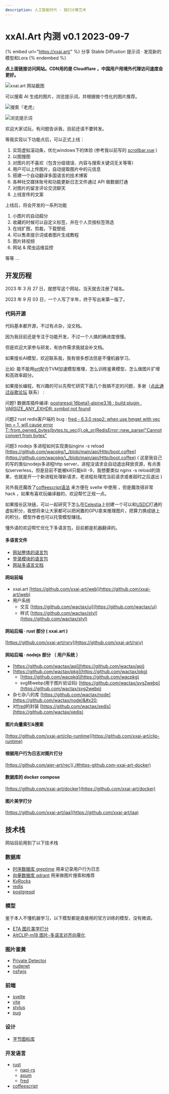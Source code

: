```yaml
---
description: 人工智能时代 · 我们计算艺术
---
```


# xxAI.Art 内测 v0.1 2023-09-7

{% embed url="https://xxai.art/" %}
分享 Stable Diffustion 提示词 · 发现新的模型和Lora
{% endembed %}

**点上面链接访问网站。CDN用的是 Cloudflare ，中国用户用境外代理访问速度会更好。**

![xxai.art 网站截图](https://i-01.eu.org/2023/09/xw0hXTH.webp)

可以搜索 AI 生成的图片，浏览提示词，并根据做个性化的图片推荐。

![搜索『老虎』](https://i-01.eu.org/2023/09/ALINMve.webp)

![浏览提示词](https://i-01.eu.org/2023/09/p8GS2IL.webp)

欢迎大家试玩，有问题告诉我，目前还请不要转发。

等我实现以下功能点后，可以正式上线：

1. 实现虚拟滚动条，优化windows下的体验 (参考我以前写的 [scrollbar.vue](https://gist.github.com/zew13/a48b41505cbd52afa880435f9c115a25) )
2. 以图搜图
3. 对图片的不喜欢（包含分级错误、内容与搜索关键词无关等等）
4. 用户可以上传图片，自动提取图片中的元信息
5. 搭建一个自动翻译多国语言的技术博客
6. 各种社交媒体账号和功能更新日志文件通过 API 做数据打通
7. 对图片的留言评论交流聊天
8. 上线宣传的文案

上线后，将会开发的一系列功能

1. 小图片的自动超分
2. 收藏的时候可以自定义标签，并在个人页按标签筛选
3. 在线扩图，剪裁，下载壁纸
4. 可以售卖提示词或者图片生成教程
5. 图片转视频
6. 网站 & 爬虫运维监控

等等 ...

## 开发历程

2023 年 3 月 27 日，就想写这个网站，当天就去注册了域名。

2023 年 9 月 03 日，一个人写了半年，终于写出来第一版了。

### 代码开源

代码基本都开源，不过有点杂，没文档。

因为我目前还是专注于功能开发，不过一个人搞的确进度很慢。

但是欢迎大家参与研发，有协作需求我就会补文档。

如果擅长AI模型，欢迎联系我，我有很多想法但是不懂机器学习。

比如: 能不能用[ort](https://github.com/pykeio/ort)配合TVM加速模型推理，怎么训练鉴黄模型，怎么做图片扩增和高效率超分。

如果擅长编程，有兴趣的可以先帮忙研究下面几个我搞不定的问题，多谢（[点此通过谷歌论坛](https://groups.google.com/g/xxai-art) 联系） :

问题1 数据库插件编译: [postgresql 16beta1-alpine3.18 : build plugin , VARSIZE\_ANY\_EXHDR: symbol not found](https://www.spinics.net/lists/pgsql/msg217017.html)

问题2 rust redis客户端的 bug : [fred - 6.3.0 resp2: when use hmget with vec len = 1, will cause error T::from\_owned\_bytes(bytes.to\_vec()).ok\_or(RedisError::new\_parse("Cannot convert from bytes"](https://github.com/aembke/fred.rs/issues/158)

问题3 nodejs 多进程如何实现类似nginx -s reload [https://github.com/wacpkg/\_/blob/main/api/Http/boot.coffee](https://github.com/wacpkg/\_/blob/main/api/Http/boot.coffee) ( 这是我自己的写的类似nodejs多进程http server，进程没请求会自动退出释放资源，有点类似serverless，但是目前不能被kill只能kill -9，我想要类似 nginx -s reload的效果，也就是开一个新进程处理新请求，老进程处理完当前请求或者超时之后退出 )

另外我还魔改了[coffeescript语法](https://github.com/wactax/node/tree/main/coffee\_plus) 来方便在 svelte 中使用 ，但是魔改得非常 hack ，如果有喜欢玩编译器的，欢迎帮忙正规一点。

如果擅长区块链，可以一起研究下怎么在[Celestia](https://learnblockchain.cn/article/6141)上创建一个可以和[USDC](https://twitter.com/CelestiaOrg/status/1663584183460179968)打通的虚拟积分，我想将来让大家都可以把闲置的GPU拿来推理图片，把算力换成链上的积分。模型作者也可以托管模型赚钱。

懂外语的欢迎帮忙优化下多语言包，目前都是机器翻译的。

#### 多语言文件

* [网站整体的语言包](https://github.com/xxai-art/web/tree/main/i18n)
* [登录模块的语言包](https://github.com/wacpkg/user/tree/main/ui.i18n)
* [网站多语言文档](https://github.com/xxai-doc)

#### 网站前端

* xxai.art [https://github.com/xxai-art/web](https://github.com/xxai-art/web)
* 用户系统
  * 交互 [https://github.com/wactax/ui](https://github.com/wactax/ui)
  * 样式 [https://github.com/wactax/styl](https://github.com/wactax/styl)

#### 网站后端 · rust 部分  ( xxai.art )

&#x20;[https://github.com/xxai-art/rsrv](https://github.com/xxai-art/rsrv)

#### 网站后端 · nodejs 部分 （ 用户系统 ）

* [https://github.com/wactax/api](https://github.com/wactax/api)
* [https://github.com/wactax/pkg](https://github.com/wactax/pkg)
  * [https://github.com/wacpkg](https://github.com/wacpkg)
  * svg转webp(用于图片验证码) [https://github.com/wactax/svg2webp](https://github.com/wactax/svg2webp)
* 杂七杂八的库 [https://github.com/wactax/node](https://github.com/wactax/node)&#x20;
* 对[fred](https://crates.io/crates/fred)的封装 [https://github.com/wactax/xedis](https://github.com/wactax/xedis)

#### 图片向量索引&搜索&#x20;

[https://github.com/xxai-art/clip-runtime](https://github.com/xxai-art/clip-runtime)

#### 根据用户行为日志对图片打分&#x20;

[https://github.com/aier-art/rec](./#https-github.com-xxai-art-docker)

#### 数据库的 docker compose

[https://github.com/xxai-art/docker](https://github.com/xxai-art/docker)

#### 图片美学打分

[https://github.com/xxai-art/iaa](https://github.com/xxai-art/iaa)

## 技术栈

网站目前用到了以下技术栈

### 数据库

* [时序数据库 greptime](https://greptime.com) 用来记录用户行为日志
* [向量数据库 qdrant](https://qdrant.tech) 用来做图片搜索和推荐
* [KvRocks](https://kvrocks.apache.org)
* [redis](https://redis.io)
* [postgresql](https://www.postgresql.org)

### 模型

鉴于本人不懂机器学习，以下模型都是直接用的官方训练的模型，没有微调。

* [ETA 图片美学打分](https://github.com/woshidandan/Image-Aesthetics-Assessment/blob/main/README\_CN.md)
* [AltCLIP-m18 图片-多语言对齐向量化](https://github.com/FlagAI-Open/FlagAI/blob/master/examples/AltCLIP-m18/README.md)

### 图片鉴黄

* [Private Detector](https://github.com/bumble-tech/private-detector)
* [nudenet](https://github.com/vladmandic/nudenet)
* [nsfwjs](https://github.com/infinitered/nsfwjs)

### 前端

* [svelte](https://svelte.dev)
* [vite](https://vitejs.dev)
* [stylus](https://stylus-lang.com)
* [pug](https://pugjs.org)

### 设计

* [字节图标库](https://iconpark.oceanengine.com/official)

### 开发语言

* [rust](https://www.rust-lang.org)
  * [napi-rs](https://napi.rs/)
  * [axum](https://github.com/tokio-rs/axum)
  * [fred](https://crates.io/crates/fred)
* [coffeescript](https://coffeescript.org)

